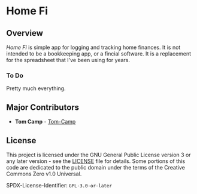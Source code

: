 # Home Fi

## Overview

_Home Fi_ is simple app for logging and tracking home finances. It is not intended to be a bookkeeping app, or a fincial software. It is a replacement for the spreadsheet that I've been using for years.

### To Do

Pretty much everything.

## Major Contributors

* **Tom Camp** - [Tom-Camp](https://github.com/Tom-Camp)

## License

This project is licensed under the GNU General Public License version 3 or any later version - see the [LICENSE](LICENSE) file for details. Some portions of this code are dedicated to the public domain under the terms of the Creative Commons Zero v1.0 Universal.

SPDX-License-Identifier: `GPL-3.0-or-later`
